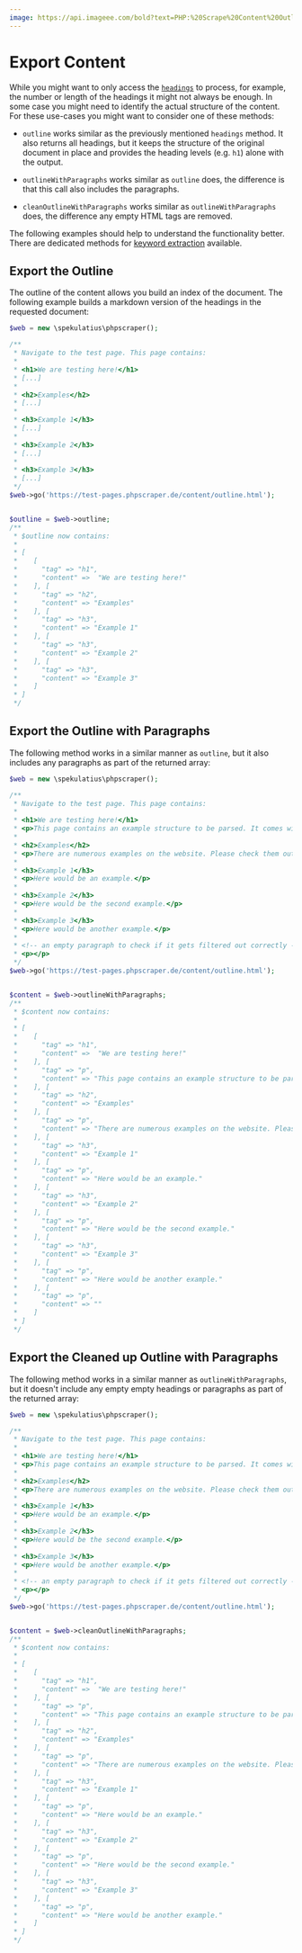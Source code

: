 ```yaml
---
image: https://api.imageee.com/bold?text=PHP:%20Scrape%20Content%20Outline&bg_image=https://images.unsplash.com/photo-1542762933-ab3502717ce7
---
```


# Export Content

While you might want to only access the [`headings`](/examples/headings) to process, for example, the number or length of the headings it might not always be enough. In some case you might need to identify the actual structure of the content. For these use-cases you might want to consider one of these methods:

 - `outline` works similar as the previously mentioned `headings` method. It also returns all headings, but it keeps the structure of the original document in place and provides the heading levels (e.g. `h1`) alone with the output.

 - `outlineWithParagraphs` works similar as `outline` does, the difference is that this call also includes the paragraphs.

 - `cleanOutlineWithParagraphs` works similar as `outlineWithParagraphs` does, the difference any empty HTML tags are removed.

The following examples should help to understand the functionality better. There are dedicated methods for [keyword extraction](/examples/extract-keywords) available.


## Export the Outline

The outline of the content allows you build an index of the document. The following example builds a markdown version of the headings in the requested document:

```php
$web = new \spekulatius\phpscraper();

/**
 * Navigate to the test page. This page contains:
 *
 * <h1>We are testing here!</h1>
 * [...]
 *
 * <h2>Examples</h2>
 * [...]
 *
 * <h3>Example 1</h3>
 * [...]
 *
 * <h3>Example 2</h3>
 * [...]
 *
 * <h3>Example 3</h3>
 * [...]
 */
$web->go('https://test-pages.phpscraper.de/content/outline.html');


$outline = $web->outline;
/**
 * $outline now contains:
 *
 * [
 *    [
 *      "tag" => "h1",
 *      "content" =>  "We are testing here!"
 *    ], [
 *      "tag" => "h2",
 *      "content" => "Examples"
 *    ], [
 *      "tag" => "h3",
 *      "content" => "Example 1"
 *    ], [
 *      "tag" => "h3",
 *      "content" => "Example 2"
 *    ], [
 *      "tag" => "h3",
 *      "content" => "Example 3"
 *    ]
 * ]
 */
```


## Export the Outline with Paragraphs

The following method works in a similar manner as `outline`, but it also includes any paragraphs as part of the returned array:

```php
$web = new \spekulatius\phpscraper();

/**
 * Navigate to the test page. This page contains:
 *
 * <h1>We are testing here!</h1>
 * <p>This page contains an example structure to be parsed. It comes with a number of headings and nested paragraphs as an scrape example.</p>
 *
 * <h2>Examples</h2>
 * <p>There are numerous examples on the website. Please check them out to get more context on how scraping works.</p>
 *
 * <h3>Example 1</h3>
 * <p>Here would be an example.</p>
 *
 * <h3>Example 2</h3>
 * <p>Here would be the second example.</p>
 *
 * <h3>Example 3</h3>
 * <p>Here would be another example.</p>
 *
 * <!-- an empty paragraph to check if it gets filtered out correctly -->
 * <p></p>
 */
$web->go('https://test-pages.phpscraper.de/content/outline.html');


$content = $web->outlineWithParagraphs;
/**
 * $content now contains:
 *
 * [
 *    [
 *      "tag" => "h1",
 *      "content" =>  "We are testing here!"
 *    ], [
 *      "tag" => "p",
 *      "content" => "This page contains an example structure to be parsed. It comes with a number of headings and nested paragraphs as an scrape example."
 *    ], [
 *      "tag" => "h2",
 *      "content" => "Examples"
 *    ], [
 *      "tag" => "p",
 *      "content" => "There are numerous examples on the website. Please check them out to get more context on how scraping works."
 *    ], [
 *      "tag" => "h3",
 *      "content" => "Example 1"
 *    ], [
 *      "tag" => "p",
 *      "content" => "Here would be an example."
 *    ], [
 *      "tag" => "h3",
 *      "content" => "Example 2"
 *    ], [
 *      "tag" => "p",
 *      "content" => "Here would be the second example."
 *    ], [
 *      "tag" => "h3",
 *      "content" => "Example 3"
 *    ], [
 *      "tag" => "p",
 *      "content" => "Here would be another example."
 *    ], [
 *      "tag" => "p",
 *      "content" => ""
 *    ]
 * ]
 */
```


## Export the Cleaned up Outline with Paragraphs

The following method works in a similar manner as `outlineWithParagraphs`, but it doesn't include any empty empty headings or paragraphs as part of the returned array:

```php
$web = new \spekulatius\phpscraper();

/**
 * Navigate to the test page. This page contains:
 *
 * <h1>We are testing here!</h1>
 * <p>This page contains an example structure to be parsed. It comes with a number of headings and nested paragraphs as an scrape example.</p>
 *
 * <h2>Examples</h2>
 * <p>There are numerous examples on the website. Please check them out to get more context on how scraping works.</p>
 *
 * <h3>Example 1</h3>
 * <p>Here would be an example.</p>
 *
 * <h3>Example 2</h3>
 * <p>Here would be the second example.</p>
 *
 * <h3>Example 3</h3>
 * <p>Here would be another example.</p>
 *
 * <!-- an empty paragraph to check if it gets filtered out correctly -->
 * <p></p>
 */
$web->go('https://test-pages.phpscraper.de/content/outline.html');


$content = $web->cleanOutlineWithParagraphs;
/**
 * $content now contains:
 *
 * [
 *    [
 *      "tag" => "h1",
 *      "content" =>  "We are testing here!"
 *    ], [
 *      "tag" => "p",
 *      "content" => "This page contains an example structure to be parsed. It comes with a number of headings and nested paragraphs as an scrape example."
 *    ], [
 *      "tag" => "h2",
 *      "content" => "Examples"
 *    ], [
 *      "tag" => "p",
 *      "content" => "There are numerous examples on the website. Please check them out to get more context on how scraping works."
 *    ], [
 *      "tag" => "h3",
 *      "content" => "Example 1"
 *    ], [
 *      "tag" => "p",
 *      "content" => "Here would be an example."
 *    ], [
 *      "tag" => "h3",
 *      "content" => "Example 2"
 *    ], [
 *      "tag" => "p",
 *      "content" => "Here would be the second example."
 *    ], [
 *      "tag" => "h3",
 *      "content" => "Example 3"
 *    ], [
 *      "tag" => "p",
 *      "content" => "Here would be another example."
 *    ]
 * ]
 */
```
